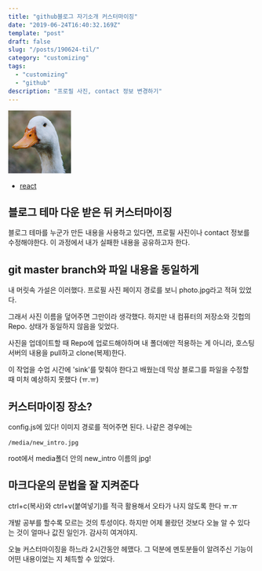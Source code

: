 ```yaml
---
title: "github블로그 자기소개 커스터마이징"
date: "2019-06-24T16:40:32.169Z"
template: "post"
draft: false
slug: "/posts/190624-til/"
category: "customizing"
tags:
  - "customizing"
  - "github"
description: "프로필 사진, contact 정보 변경하기"
---
```


![](/media/new_intro.jpg)

- [react](https://github.com/)

## 블로그 테마 다운 받은 뒤 커스터마이징

블로그 테마를 누군가 만든 내용을 사용하고 있다면,
프로필 사진이나 contact 정보를 수정해야한다.
이 과정에서 내가 실패한 내용을 공유하고자 한다.

## git master branch와 파일 내용을 동일하게

내 머릿속 가설은 이러했다.
프로필 사진 페이지 경로를 보니 
photo.jpg라고 적혀 있었다.

그래서 사진 이름을 덮어주면 그만이라 생각했다.
하지만 내 컴퓨터의 저장소와 깃헙의 Repo. 상태가 동일하지 않음을 잊었다. 

사진을 업데이트할 때
Repo에 업로드해야하며 내 폴더에만 적용하는 게 아니라,
호스팅 서버의 내용을 pull하고 clone(복제)한다.

이 작업을 수업 시간에 'sink'를 맞춰야 한다고 배웠는데
막상 블로그를 파일을 수정할 때 미처 예상하지 못했다 (ㅠ.ㅠ)

## 커스터마이징 장소?

config.js에 있다!
이미지 경로를 적어주면 된다.
나같은 경우에는 
```
/media/new_intro.jpg

```
root에서 media폴더 안의 new_intro 이름의 jpg!


## 마크다운의 문법을 잘 지켜준다

ctrl+c(복사)와 ctrl+v(붙여넣기)를 적극 활용해서
오타가 나지 않도록 한다 ㅠ.ㅠ


개발 공부를 할수록 모르는 것의 투성이다.
하지만 어제 몰랐던 것보다 
오늘 알 수 있다는 것이 얼마나 값진 일인가. 
감사히 여겨야지.

오늘 커스터마이징을 하느라 2시간동안 헤맸다.
그 덕분에 멘토분들이 알려주신 
기능이 어떤 내용이었는 지 체득할 수 있었다.

